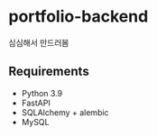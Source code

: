 # portfolio-backend

심심해서 만드러봄

## Requirements
- Python 3.9
- FastAPI
- SQLAlchemy + alembic
- MySQL
